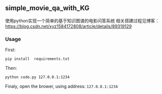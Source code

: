 ## simple_movie_qa_with_KG

使用python实现一个简单的基于知识图谱的电影问答系统
相关搭建过程见博客：https://blog.csdn.net/xyz1584172808/article/details/89319129

### Usage
First:

    pip install  requirements.txt
Then:

    python code.py 127.0.0.1:1234

Finaly, open the brower, using address: `127.0.0.1:1234`

